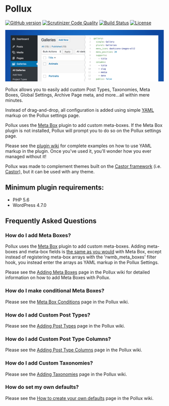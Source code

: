 # Pollux

[![GitHub version](https://badge.fury.io/gh/geminilabs%2Fpollux.svg)](https://badge.fury.io/gh/geminilabs%2Fpollux)
[![Scrutinizer Code Quality](https://scrutinizer-ci.com/g/geminilabs/pollux/badges/quality-score.png?b=master)](https://scrutinizer-ci.com/g/geminilabs/pollux/?branch=master)
[![Build Status](https://scrutinizer-ci.com/g/geminilabs/pollux/badges/build.png?b=master)](https://scrutinizer-ci.com/g/geminilabs/pollux/build-status/master)
[![License](https://img.shields.io/badge/license-GPL3-blue.svg)](https://github.com/geminilabs/pollux/blob/master/LICENSE)

![Pollux banner](+/assets/banner-1544x500.png)

Pollux allows you to easily add custom Post Types, Taxonomies, Meta Boxes, Global Settings, Archive Page meta, and more...all within mere minutes.

Instead of drag-and-drop, all configuration is added using simple [YAML](https://learn-the-web.algonquindesign.ca/topics/markdown-yaml-cheat-sheet/#yaml) markup on the Pollux settings page.

Pollux uses the [Meta Box](https://wordpress.org/plugins/meta-box/) plugin to add custom meta-boxes. If the Meta Box plugin is not installed, Pollux will prompt you to do so on the Pollux settings page.

Please see the [plugin wiki](https://github.com/geminilabs/pollux/wiki) for complete examples on how to use YAML markup in the plugin. Once you've used it, you'll wonder how you ever managed without it!

Pollux was made to complement themes built on the [Castor framework](https://github.com/geminilabs/castor-framework) (i.e. [Castor](https://github.com/geminilabs/castor)), but it can be used with any theme.

## Minimum plugin requirements:

- PHP 5.6
- WordPress 4.7.0

## Frequently Asked Questions

### How do I add Meta Boxes?

Pollux uses the [Meta Box](https://wordpress.org/plugins/meta-box/) plugin to add custom meta-boxes. Adding meta-boxes and meta-box fields is [the same as you would](https://github.com/rilwis/meta-box/blob/master/demo/demo.php) with Meta Box, except instead of registering meta-box arrays with the 'rwmb_meta_boxes' filter hook, you instead enter the arrays as YAML markup in the Pollux Settings.

Please see the [Adding Meta Boxes](https://github.com/geminilabs/pollux/wiki/Adding-Meta-Boxes) page in the Pollux wiki for detailed information on how to add Meta Boxes with Pollux.

### How do I make conditional Meta Boxes?

Please see the [Meta Box Conditions](https://github.com/geminilabs/pollux/wiki/Meta-Box-Conditions) page in the Pollux wiki.

### How do I add Custom Post Types?

Please see the [Adding Post Types](https://github.com/geminilabs/pollux/wiki/Adding-Post-Types) page in the Pollux wiki.

### How do I add Custom Post Type Columns?

Please see the [Adding Post Type Columns](https://github.com/geminilabs/pollux/wiki/Adding-Post-Type-Columns) page in the Pollux wiki.

### How do I add Custom Taxonomies?

Please see the [Adding Taxonomies](https://github.com/geminilabs/pollux/wiki/Adding-Taxonomies) page in the Pollux wiki.

### How do set my own defaults?

Please see the [How to create your own defaults](https://github.com/geminilabs/pollux/wiki/How-to-create-your-own-defaults) page in the Pollux wiki.
